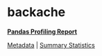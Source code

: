 # backache

[**Pandas Profiling Report**](https://epistasislab.github.io/penn-ml-benchmarks/profile/backache.html)

[Metadata](metadata.yaml) | [Summary Statistics](summary_stats.csv)

